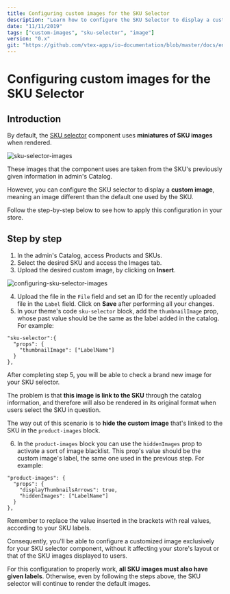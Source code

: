 ```yaml
---
title: Configuring custom images for the SKU Selector
description: "Learn how to configure the SKU Selector to display a custom image, different than the default one already used by the SKU."
date: "11/11/2019"
tags: ["custom-images", "sku-selector", "image"]
version: "0.x"
git: "https://github.com/vtex-apps/io-documentation/blob/master/docs/en/Recipes/layout/configuring-custom-images-for-the-sku-selector.md"
---
```


# Configuring custom images for the SKU Selector

## Introduction 

By default, the [SKU selector](https://vtex.io/docs/app/vtex.store-components/sku-selector) component uses **miniatures of SKU images** when rendered.

![sku-selector-images](https://user-images.githubusercontent.com/52087100/68624704-30f2d100-04b6-11ea-852b-df2dd140a09c.png)

These images that the component uses are taken from the SKU's previously given information in admin's Catalog.

However, you can configure the SKU selector to display a **custom image**, meaning an image different than the default one used by the SKU. 

Follow the step-by-step below to see how to apply this configuration in your store.

## Step by step 

1. In the admin's Catalog, access Products and SKUs. 
2. Select the desired SKU and access the Images tab.
3. Upload the desired custom image, by clicking on **Insert**.

![configuring-sku-selector-images](https://user-images.githubusercontent.com/52087100/68624506-bde95a80-04b5-11ea-8d2a-4f30aa44860a.png)

4. Upload the file in the `File` field and set an ID for the recently uploaded file in the `Label` field. Click on **Save** after performing all your changes.
5. In your theme's code `sku-selector` block, add the `thumbnailImage` prop, whose past value should be the same as the label added in the catalog. For example:

```
"sku-selector":{  
  "props": {  
    "thumbnailImage": ["LabelName"]  
  }  
},
```

After completing step 5, you will be able to check a brand new image for your SKU selector. 

The problem is that **this image is link to the SKU** through the catalog information, and therefore will also be rendered in its original format when users select the SKU in question.

The way out of this scenario is to **hide the custom image** that's linked to the SKU in the `product-images` block.

6. In the `product-images` block you can use the `hiddenImages` prop to activate a sort of image blacklist. This prop's value should be the custom image's label, the same one used in the previous step. For example: 

```
"product-images": {  
  "props": {  
    "displayThumbnailsArrows": true,  
    "hiddenImages": ["LabelName"]  
  }  
},
```

<div class="alert alert-info">
Remember to replace the value inserted in the brackets with real values, according to your SKU labels.
</div>

Consequently, you'll be able to configure a customized image exclusively for your SKU selector component, without it affecting your store's layout or that of the SKU images displayed to users.

<div class="alert alert-warning">
For this configuration to properly work, <strong>all SKU images must also have given labels</strong>. Otherwise, even by following the steps above, the SKU selector will continue to render the default images.
</div>
